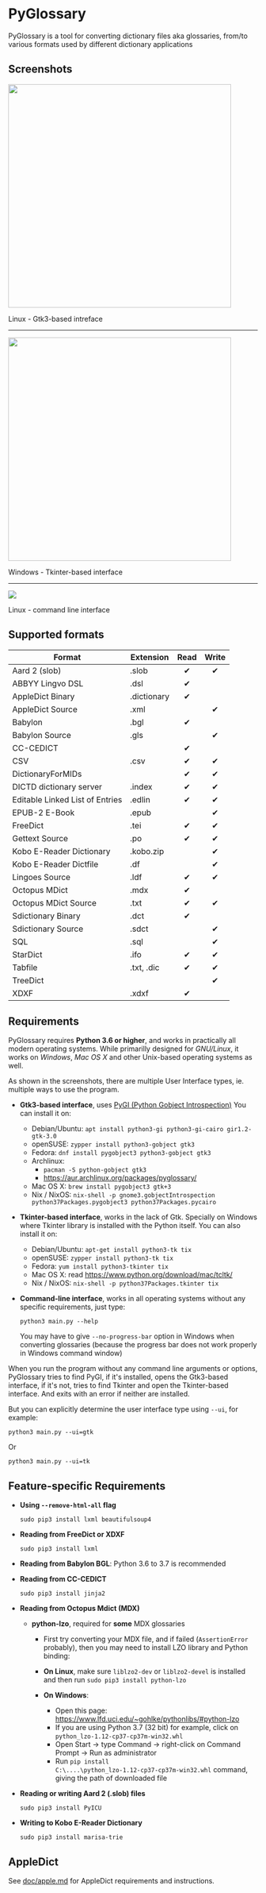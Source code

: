 PyGlossary
==========

PyGlossary is a tool for converting dictionary files aka glossaries,
from/to various formats used by different dictionary applications

Screenshots
-----------

<img src="https://raw.githubusercontent.com/ilius/pyglossary/resources/screenshots/32-gtk-bgl-stardict-aryanpur-dark.png" height="450"/>

Linux - Gtk3-based intreface

------------------------------------------------------------------------

<img src="https://raw.githubusercontent.com/ilius/pyglossary/resources/screenshots/32-tk-bgl-kobo-es-en.png" height="450"/>

Windows - Tkinter-based interface

------------------------------------------------------------------------

![](https://raw.githubusercontent.com/ilius/pyglossary/resources/screenshots/32-cmd-bgl-apple-ru-de.png)

Linux - command line interface

Supported formats
-----------------

| Format                            | Extension     | Read  | Write |
|-----------------------------------|---------------|:-----:|:-----:|
| Aard 2 (slob)                     | .slob         |   ✔   |   ✔   |
| ABBYY Lingvo DSL                  | .dsl          |   ✔   |       |
| AppleDict Binary                  | .dictionary   |   ✔   |       |
| AppleDict Source                  | .xml          |       |   ✔   |
| Babylon                           | .bgl          |   ✔   |       |
| Babylon Source                    | .gls          |       |   ✔   |
| CC-CEDICT                         |               |   ✔   |       |
| CSV                               | .csv          |   ✔   |   ✔   |
| DictionaryForMIDs                 |               |   ✔   |   ✔   |
| DICTD dictionary server           | .index        |   ✔   |   ✔   |
| Editable Linked List of Entries   | .edlin        |   ✔   |   ✔   |
| EPUB-2 E-Book                     | .epub         |       |   ✔   |
| FreeDict                          | .tei          |   ✔   |   ✔   |
| Gettext Source                    | .po           |   ✔   |   ✔   |
| Kobo E-Reader Dictionary          | .kobo.zip     |       |   ✔   |
| Kobo E-Reader Dictfile            | .df           |       |   ✔   |
| Lingoes Source                    | .ldf          |   ✔   |   ✔   |
| Octopus MDict                     | .mdx          |   ✔   |       |
| Octopus MDict Source              | .txt          |   ✔   |   ✔   |
| Sdictionary Binary                | .dct          |   ✔   |       |
| Sdictionary Source                | .sdct         |       |   ✔   |
| SQL                               | .sql          |       |   ✔   |
| StarDict                          | .ifo          |   ✔   |   ✔   |
| Tabfile                           | .txt, .dic    |   ✔   |   ✔   |
| TreeDict                          |               |       |   ✔   |
| XDXF                              | .xdxf         |   ✔   |       |


Requirements
------------

PyGlossary requires **Python 3.6 or higher**, and works in practically all
modern operating systems. While primarilly designed for *GNU/Linux*, it works
on *Windows*, *Mac OS X* and other Unix-based operating systems as well.

As shown in the screenshots, there are multiple User Interface types,
ie. multiple ways to use the program.

-	**Gtk3-based interface**, uses [PyGI (Python Gobject Introspection)](http://pygobject.readthedocs.io/en/latest/getting_started.html)
	You can install it on:
	-	Debian/Ubuntu: `apt install python3-gi python3-gi-cairo gir1.2-gtk-3.0`
	-	openSUSE: `zypper install python3-gobject gtk3`
	-	Fedora: `dnf install pygobject3 python3-gobject gtk3`
	-	Archlinux:
		* `pacman -S python-gobject gtk3`
		* https://aur.archlinux.org/packages/pyglossary/
	-	Mac OS X: `brew install pygobject3 gtk+3`
	-	Nix / NixOS: `nix-shell -p gnome3.gobjectIntrospection python37Packages.pygobject3 python37Packages.pycairo`

-	**Tkinter-based interface**, works in the lack of Gtk. Specially on
	Windows where Tkinter library is installed with the Python itself.
	You can also install it on:
	-	Debian/Ubuntu: `apt-get install python3-tk tix`
	-	openSUSE: `zypper install python3-tk tix`
	-	Fedora: `yum install python3-tkinter tix`
	-	Mac OS X: read <https://www.python.org/download/mac/tcltk/>
	-	Nix / NixOS: `nix-shell -p python37Packages.tkinter tix`

-	**Command-line interface**, works in all operating systems without
	any specific requirements, just type:

	`python3 main.py --help`

	You may have to give `--no-progress-bar` option in Windows when
	converting glossaries (because the progress bar does not work
	properly in Windows command window)

When you run the program without any command line arguments or options,
PyGlossary tries to find PyGI, if it's installed, opens the Gtk3-based
interface, if it's not, tries to find Tkinter and open the Tkinter-based
interface. And exits with an error if neither are installed.

But you can explicitly determine the user interface type using `--ui`,
for example:

	python3 main.py --ui=gtk

Or

	python3 main.py --ui=tk


Feature-specific Requirements
----------------------------

-	**Using `--remove-html-all` flag**

	`sudo pip3 install lxml beautifulsoup4`

-	**Reading from FreeDict or XDXF**

	`sudo pip3 install lxml`

-	**Reading from Babylon BGL**: Python 3.6 to 3.7 is recommended

-   **Reading from CC-CEDICT**

    `sudo pip3 install jinja2`

-	**Reading from Octopus Mdict (MDX)**

	+ **python-lzo**, required for **some** MDX glossaries

		- First try converting your MDX file, and if failed (`AssertionError` probably), then you may need to install LZO library and Python binding:

		- **On Linux**, make sure `liblzo2-dev` or `liblzo2-devel` is installed and then run `sudo pip3 install python-lzo`

		- **On Windows**:
			+ Open this page: https://www.lfd.uci.edu/~gohlke/pythonlibs/#python-lzo
			+ If you are using Python 3.7 (32 bit) for example, click on `python_lzo‑1.12‑cp37‑cp37m‑win32.whl`
			+ Open Start -> type Command -> right-click on Command Prompt -> Run as administrator
			+ Run `pip install C:\....\python_lzo‑1.12‑cp37‑cp37m‑win32.whl` command, giving the path of downloaded file


-	**Reading or writing Aard 2 (.slob) files**

	`sudo pip3 install PyICU`

-	**Writing to Kobo E-Reader Dictionary**

	`sudo pip3 install marisa-trie`


AppleDict
---------
See [doc/apple.md](doc/apple.md) for AppleDict requirements and instructions.


